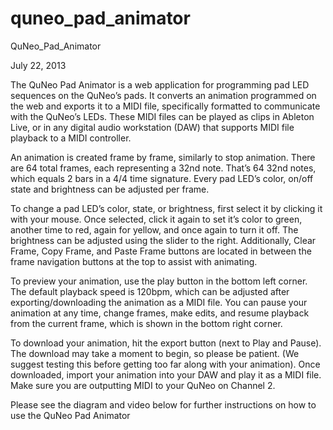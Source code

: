 quneo_pad_animator
==================

QuNeo_Pad_Animator

July 22, 2013

The QuNeo Pad Animator is a web application for programming pad LED sequences on the QuNeo’s pads. It converts an animation programmed on the web and exports it to a MIDI file, specifically formatted to communicate with the QuNeo’s LEDs. These MIDI files can be played as clips in Ableton Live, or in any digital audio workstation (DAW) that supports MIDI file playback to a MIDI controller.

An animation is created frame by frame, similarly to stop animation. There are 64 total frames, each representing a 32nd note. That’s 64 32nd notes, which equals 2 bars in a 4/4 time signature. Every pad LED’s color, on/off state and brightness can be adjusted per frame.

To change a pad LED’s color, state, or brightness, first select it by clicking it with your mouse. Once selected, click it again to set it’s color to green, another time to red, again for yellow, and once again to turn it off. The brightness can be adjusted using the slider to the right. Additionally, Clear Frame, Copy Frame, and Paste Frame buttons are located in between the frame navigation buttons at the top to assist with animating.

To preview your animation, use the play button in the bottom left corner. The default playback speed is 120bpm, which can be adjusted after exporting/downloading the animation as a MIDI file. You can pause your animation at any time, change frames, make edits, and resume playback from the current frame, which is shown in the bottom right corner.

To download your animation, hit the export button (next to Play and Pause). The download may take a moment to begin, so please be patient. (We suggest testing this before getting too far along with your animation). Once downloaded, import your animation into your DAW and play it as a MIDI file. Make sure you are outputting MIDI to your QuNeo on Channel 2.

Please see the diagram and video below for further instructions on how to use the QuNeo Pad Animator